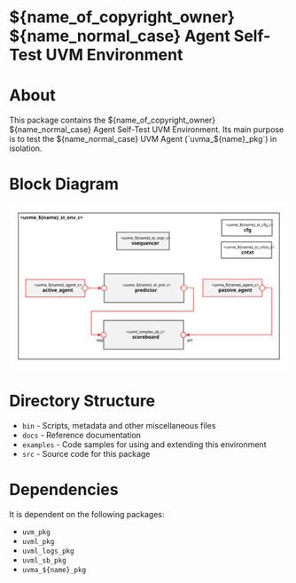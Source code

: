 # ${name_of_copyright_owner} ${name_normal_case} Agent Self-Test UVM Environment


# About
This package contains the ${name_of_copyright_owner} ${name_normal_case} Agent Self-Test UVM Environment.
Its main purpose is to test the ${name_normal_case} UVM Agent (`uvma_${name}_pkg`) in isolation.


# Block Diagram
![alt text](./docs/env_block_diagram.svg "${name_normal_case} Self-Test UVM Environment")

# Directory Structure
* `bin` - Scripts, metadata and other miscellaneous files
* `docs` - Reference documentation
* `examples` - Code samples for using and extending this environment
* `src` - Source code for this package


# Dependencies
It is dependent on the following packages:

* `uvm_pkg`
* `uvml_pkg`
* `uvml_logs_pkg`
* `uvml_sb_pkg`
* `uvma_${name}_pkg`
